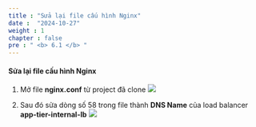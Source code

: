 ```yaml
---
title : "Sửa lại file cấu hình Nginx"
date :  "2024-10-27" 
weight : 1
chapter : false
pre : " <b> 6.1 </b> "
---
```


#### Sửa lại file cấu hình Nginx
1. Mở file **nginx.conf** từ project đã clone 
![](/workshop01-AWS-FCJ-2025/images/6-1/01.png?width=50pc)

2. Sau đó sửa dòng số 58 trong file thành **DNS Name** của load balancer **app-tier-internal-lb**
![](/workshop01-AWS-FCJ-2025/images/6-1/02.png?width=50pc)
